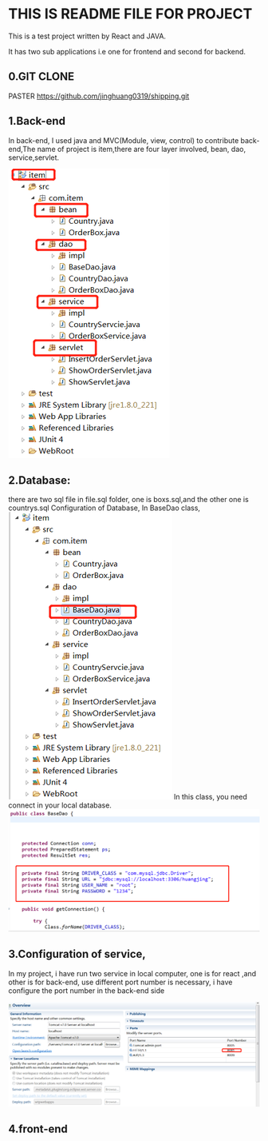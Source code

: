 THIS IS README FILE FOR PROJECT
=========================================

This is a test project written by React and JAVA.

It has two sub applications i.e one for frontend and second for backend.

## 0.GIT CLONE
PASTER https://github.com/jinghuang0319/shipping.git 
## 1.Back-end
In back-end, I used java and MVC(Module, view, control) to contribute back-end,The name of project is item,there are four layer involved, bean, dao, service,servlet.

![](https://github.com/jinghuang0319/shipping/blob/master/image/591a9fa309f5dfcd22837cc69f5d4eb.png)

## 2.Database:
there are two sql file in file.sql folder, one is boxs.sql,and the other one is countrys.sql
Configuration of Database, In BaseDao class,
![](https://github.com/jinghuang0319/shipping/blob/master/image/d72e1a0c82565b3c89a0793e8f7c089.png)
In this class, you need connect in your local database.
![](https://github.com/jinghuang0319/shipping/blob/master/image/880e4860ba89400e8be737c5a503483.png)

## 3.Configuration of service,
In my project, i have run two service in local computer, one is for react ,and other is for back-end, use different port number is necessary, i have configure the port number in the back-end side

![](https://github.com/jinghuang0319/shipping/blob/master/image/9662b7e2c4ac57d897ac906d1440e39.png)

## 4.front-end
